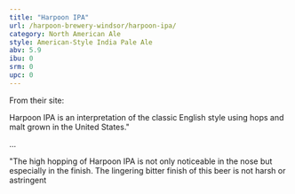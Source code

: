 ```yaml
---
title: "Harpoon IPA"
url: /harpoon-brewery-windsor/harpoon-ipa/
category: North American Ale
style: American-Style India Pale Ale
abv: 5.9
ibu: 0
srm: 0
upc: 0
---
```

From their site:

Harpoon IPA is an interpretation of the classic English style using hops and malt grown in the United States."

...

"The high hopping of Harpoon IPA is not only noticeable in the nose but especially in the finish. The lingering bitter finish of this beer is not harsh or astringent
